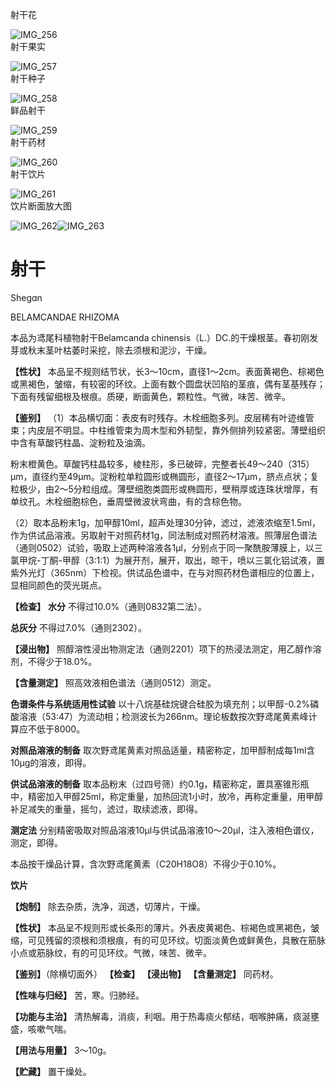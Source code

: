 射干花

![IMG_256](/medicine-image/she-gan/1.png)  
射干果实

![IMG_257](/medicine-image/she-gan/2.png)  
射干种子

![IMG_258](/medicine-image/she-gan/3.png)  
鲜品射干

![IMG_259](/medicine-image/she-gan/4.png)  
射干药材

![IMG_260](/medicine-image/she-gan/5.png)  
射干饮片

![IMG_261](/medicine-image/she-gan/6.png)  
饮片断面放大图

![IMG_262](/medicine-image/she-gan/7.png)![IMG_263](/medicine-image/she-gan/8.png)

# ****射干****

Shegɑn

BELAMCANDAE RHIZOMA

本品为鸢尾科植物射干Belamcanda chinensis（L.）DC.的干燥根茎。春初刚发芽或秋末茎叶枯萎时采挖，除去须根和泥沙，干燥。

**【性状】** 本品呈不规则结节状，长3～10cm，直径1～2cm。表面黄褐色、棕褐色或黑褐色，皱缩，有较密的环纹。上面有数个圆盘状凹陷的茎痕，偶有茎基残存；下面有残留细根及根痕。质硬，断面黄色，颗粒性。气微，味苦、微辛。

**【鉴别】** （1）本品横切面：表皮有时残存。木栓细胞多列。皮层稀有叶迹维管束；内皮层不明显。中柱维管束为周木型和外韧型，靠外侧排列较紧密。薄壁组织中含有草酸钙柱晶、淀粉粒及油滴。

粉末橙黄色。草酸钙柱晶较多，棱柱形，多已破碎，完整者长49～240（315）μm，直径约至49μm。淀粉粒单粒圆形或椭圆形，直径2～17μm，脐点点状；复粒极少，由2～5分粒组成。薄壁细胞类圆形或椭圆形，壁稍厚或连珠状增厚，有单纹孔。木栓细胞棕色，垂周壁微波状弯曲，有的含棕色物。

（2）取本品粉末1g，加甲醇10ml，超声处理30分钟，滤过，滤液浓缩至1.5ml，作为供试品溶液。另取射干对照药材1g，同法制成对照药材溶液。照薄层色谱法（通则0502）试验，吸取上述两种溶液各1μl，分别点于同一聚酰胺薄膜上，以三氯甲烷-丁酮-甲醇（3:1:1）为展开剂，展开，取出，晾干，喷以三氯化铝试液，置紫外光灯（365nm）下检视。供试品色谱中，在与对照药材色谱相应的位置上，显相同颜色的荧光斑点。

**【检查】** **水分** 不得过10.0\%（通则0832第二法）。

**总灰分** 不得过7.0\%（通则2302）。

**【浸出物】** 照醇溶性浸出物测定法（通则2201）项下的热浸法测定，用乙醇作溶剂，不得少于18.0\%。

**【含量测定】** 照高效液相色谱法（通则0512）测定。

**色谱条件与系统适用性试验** 以十八烷基硅烷键合硅胶为填充剂；以甲醇-0.2\%磷酸溶液（53:47）为流动相；检测波长为266nm。理论板数按次野鸢尾黄素峰计算应不低于8000。

**对照品溶液的制备** 取次野鸢尾黄素对照品适量，精密称定，加甲醇制成每1ml含10μg的溶液，即得。

**供试品溶液的制备** 取本品粉末（过四号筛）约0.1g，精密称定，置具塞锥形瓶中，精密加入甲醇25ml，称定重量，加热回流1小时，放冷，再称定重量，用甲醇补足减失的重量，摇匀，滤过，取续滤液，即得。

**测定法** 分别精密吸取对照品溶液10μl与供试品溶液10～20μl，注入液相色谱仪，测定，即得。

本品按干燥品计算，含次野鸢尾黄素（C20H18O8）不得少于0.10\%。

**饮片**

**【炮制】** 除去杂质，洗净，润透，切薄片，干燥。

**【性状】** 本品呈不规则形或长条形的薄片。外表皮黄褐色、棕褐色或黑褐色，皱缩，可见残留的须根和须根痕，有的可见环纹。切面淡黄色或鲜黄色，具散在筋脉小点或筋脉纹，有的可见环纹。气微，味苦、微辛。

**【鉴别】**（除横切面外） **【检查】** **【浸出物】** **【含量测定】** 同药材。

**【性味与归经】** 苦，寒。归肺经。

**【功能与主治】** 清热解毒，消痰，利咽。用于热毒痰火郁结，咽喉肿痛，痰涎壅盛，咳嗽气喘。

**【用法与用量】** 3～10g。

**【贮藏】** 置干燥处。
